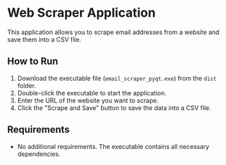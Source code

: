 # Web Scraper Application

This application allows you to scrape email addresses from a website and save them into a CSV file.

## How to Run

1. Download the executable file (`email_scraper_pyqt.exe`) from the `dist` folder.
2. Double-click the executable to start the application.
3. Enter the URL of the website you want to scrape.
4. Click the "Scrape and Save" button to save the data into a CSV file.

## Requirements

- No additional requirements. The executable contains all necessary dependencies.
